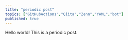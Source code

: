 ```yaml
---
title: "periodic post"
topics: ["GitHubActions","Qiita","Zenn","YAML","bot"]
published: true
---
```

Hello world!
This is a periodic post.
